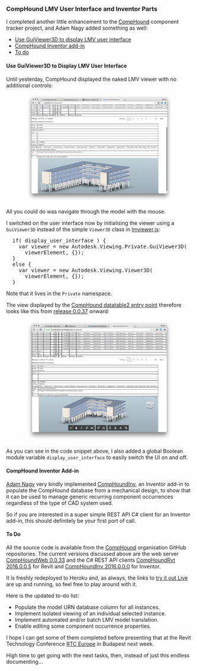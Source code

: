 <head>
<title>The 3D Web Coder</title>
<meta http-equiv="Content-Type" content="text/html; charset=utf-8"/>
<link rel="stylesheet" type="text/css" href="3dwc.css"/>
<script src="run_prettify.js" type="text/javascript"></script>
<!--
<script src="https://google-code-prettify.googlecode.com/svn/loader/run_prettify.js" type="text/javascript"></script>
-->
</head>

<!---

#adskdevnetwrk
#expressjs
#RestSharp
#Autodesk #IoT #SeeControl #cloud
#python #markdown #asciidoc
#gcal #caldav #googleapi
#milanojs
#3dwebaccel #prague #webgl #3dweb #a360
#au2015 #autocad #inventor #ah8 #cubeathens #developers
#aws #handlebars
#JsFiddle #Reactjs
#autodesku #rtceur
#Reactjs
#MongoDB
#mongolab
#restapi
akn_include

 #Heroku #3dwebcoder #revitapi #nodejs #adsk #ViewAndDataAPI #jquery #javascript

&ndash; Vacation...

-->


### CompHound LMV User Interface and Inventor Parts

I completed another little enhancement to
the [CompHound](https://github.com/CompHound) component tracker project, and Adam Nagy added something as well:

- [Use GuiViewer3D to display LMV user interface](#2)
- [CompHound Inventor add-in](#3)
- [To do](#4)


#### <a name="2"></a>Use GuiViewer3D to Display LMV User Interface

Until yesterday, CompHound displayed the naked LMV viewer with no additional controls:

<center>
<img src="img/lmv_no_ui.png" alt="View and Data API viewer with no user interface" width="400"/>
</center>

All you could do was navigate through the model with the mouse.

I switched on the user interface now by initialising the viewer using a `GuiViewer3D` instead of the simple `Viewer3D` class
in [lmviewer.js](https://github.com/CompHound/CompHoundWeb/blob/master/public/js/lmviewer.js):

<pre class="prettyprint">
  if( display_user_interface ) {
    var viewer = new Autodesk.Viewing.Private.GuiViewer3D(
      viewerElement, {});
  }
  else {
    var viewer = new Autodesk.Viewing.Viewer3D(
      viewerElement, {});
  }
</pre>

Note that it lives in the `Private` namespace.

The view displayed by
the [CompHound datatable2 entry point](https://comphound.herokuapp.com/datatable2) therefore looks like this
from [release 0.0.37](https://github.com/CompHound/CompHoundWeb/releases/tag/0.0.37) onward:

<center>
<img src="img/lmv_with_ui.png" alt="View and Data API viewer with default user interface" width="400"/>
</center>

As you can see in the code snippet above, I also added a global Boolean module variable `display_user_interface` to easily switch the UI on and off.


#### <a name="3"></a>CompHound Inventor Add-in

[Adam Nagy](https://github.com/adamenagy) very kindly
implemented [CompHoundInv](https://github.com/CompHound/CompHoundInv),
an Inventor add-in to populate the CompHound database from a mechanical design, to show that it can be used to manage generic recurring component occurrences regardless of the type of CAD system used.

So if you are interested in a super simple REST API C# client for an Inventor add-in, this should definitely be your first port of call.


#### <a name="4"></a>To Do

All the source code is available from the [CompHound](https://github.com/CompHound) organisation GitHub repositories.
The current versions discussed above are the web
server [CompHoundWeb 0.0.33](https://github.com/CompHound/CompHoundWeb/releases/tag/0.0.33) and
the C# REST API
clients [CompHoundRvt 2016.0.0.5](https://github.com/CompHound/CompHoundRvt/releases/tag/2016.0.0.5) for Revit
and [CompHoundInv 2016.0.0.0](https://github.com/CompHound/CompHoundInv/releases/tag/2016.0.0.0) for Inventor.

It is freshly redeployed to Heroku and, as always, the links
to [try it out Live](https://github.com/CompHound/CompHound.github.io#try-it-out-live) are
up and running, so feel free to play around with it.

Here is the updated to-do list:

- Populate the model URN database column for all instances.
- Implement isolated viewing of an individual selected instance.
- Implement automated and/or batch LMV model translation.
- Enable editing some component occurrence properties.

I hope I can get some of them completed before presenting that at
the Revit Technology Conference [RTC Europe](http://www.rtcevents.com/rtc2015eu) in
Budapest next week.

High time to get going with the next tasks, then, instead of just this endless documenting...
